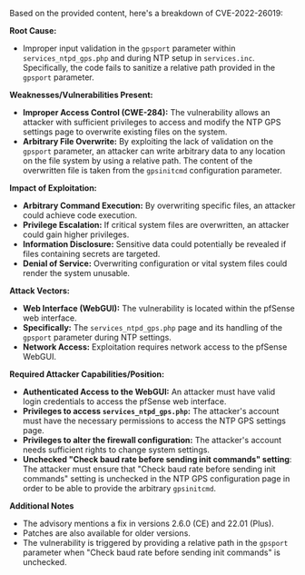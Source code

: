 Based on the provided content, here's a breakdown of CVE-2022-26019:

**Root Cause:**

*   Improper input validation in the `gpsport` parameter within `services_ntpd_gps.php` and during NTP setup in `services.inc`. Specifically, the code fails to sanitize a relative path provided in the `gpsport` parameter.

**Weaknesses/Vulnerabilities Present:**

*   **Improper Access Control (CWE-284):**  The vulnerability allows an attacker with sufficient privileges to access and modify the NTP GPS settings page to overwrite existing files on the system.
*   **Arbitrary File Overwrite:** By exploiting the lack of validation on the `gpsport` parameter, an attacker can write arbitrary data to any location on the file system by using a relative path. The content of the overwritten file is taken from the `gpsinitcmd` configuration parameter.

**Impact of Exploitation:**

*   **Arbitrary Command Execution:** By overwriting specific files, an attacker could achieve code execution.
*   **Privilege Escalation:**  If critical system files are overwritten, an attacker could gain higher privileges.
*   **Information Disclosure:** Sensitive data could potentially be revealed if files containing secrets are targeted.
*   **Denial of Service:** Overwriting configuration or vital system files could render the system unusable.

**Attack Vectors:**

*   **Web Interface (WebGUI):** The vulnerability is located within the pfSense web interface.
*   **Specifically:** The `services_ntpd_gps.php` page and its handling of the `gpsport` parameter during NTP settings.
*   **Network Access:** Exploitation requires network access to the pfSense WebGUI.

**Required Attacker Capabilities/Position:**

*   **Authenticated Access to the WebGUI:** An attacker must have valid login credentials to access the pfSense web interface.
*   **Privileges to access `services_ntpd_gps.php`:** The attacker's account must have the necessary permissions to access the NTP GPS settings page.
*   **Privileges to alter the firewall configuration:** The attacker's account needs sufficient rights to change system settings.
*   **Unchecked "Check baud rate before sending init commands" setting**: The attacker must ensure that "Check baud rate before sending init commands" setting is unchecked in the NTP GPS configuration page in order to be able to provide the arbitrary `gpsinitcmd`.

**Additional Notes**
* The advisory mentions a fix in versions 2.6.0 (CE) and 22.01 (Plus).
* Patches are also available for older versions.
* The vulnerability is triggered by providing a relative path in the `gpsport` parameter when "Check baud rate before sending init commands" is unchecked.